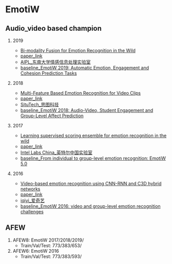 # EmotiW

## Audio_video based champion
1. 2019
	* [Bi-modality Fusion for Emotion Recognition in the Wild](http://delivery.acm.org/10.1145/3360000/3355710/p546-dhall.pdf?ip=223.3.51.134&id=3355710&acc=OPEN&key=BF85BBA5741FDC6E%2EEEBE655830483280%2E4D4702B0C3E38B35%2E6D218144511F3437&__acm__=1573117149_6af0505287f8d04e7e935ad391a9e639#URLTOKEN#)
	* [paper_link](https://www.researchgate.net/publication/336632111_Bi-modality_Fusion_for_Emotion_Recognition_in_the_Wild)
	* [AIPL_东南大学情感信息处理实验室](http://aip.seu.edu.cn/)
	* [baseline_EmotiW 2019: Automatic Emotion, Engagement and Cohesion Prediction Tasks](http://delivery.acm.org/10.1145/3360000/3355710/p546-dhall.pdf?ip=223.3.51.134&id=3355710&acc=OPEN&key=BF85BBA5741FDC6E%2EEEBE655830483280%2E4D4702B0C3E38B35%2E6D218144511F3437&__acm__=1573116551_1354cc54690437d902193119325c9121)

2. 2018
	* [Multi-Feature Based Emotion Recognition for Video Clips](http://delivery.acm.org/10.1145/3270000/3264989/p630-liu.pdf?ip=223.3.51.134&id=3264989&acc=OA&key=BF85BBA5741FDC6E%2EEEBE655830483280%2E4D4702B0C3E38B35%2E65B561F191013DD0&__acm__=1573117307_5dc4eb58244a9b8b960e4586e2a64def)
	* [paper_link](http://delivery.acm.org/10.1145/3270000/3264989/p630-liu.pdf?ip=54.203.5.49&id=3264989&acc=OA&key=4D4702B0C3E38B35%2E4D4702B0C3E38B35%2E4D4702B0C3E38B35%2E65B561F191013DD0&__acm__=1573113981_65a2eb0a25d08863acf7c04f19d0ac62)
	* [SituTech_思图科技](http://www.situdata.com/#/)
	* [baseline_EmotiW 2018: Audio-Video, Student Engagement and Group-Level Affect Prediction](https://www.researchgate.net/publication/328038088_EmotiW_2018_Audio-Video_Student_Engagement_and_Group-Level_Affect_Prediction)

3. 2017
	* [Learning supervised scoring ensemble for emotion recognition in the wild](http://delivery.acm.org/10.1145/3150000/3143009/icmi17-sl-2037.pdf?ip=223.3.51.134&id=3143009&acc=ACTIVE%20SERVICE&key=BF85BBA5741FDC6E%2EEEBE655830483280%2E4D4702B0C3E38B35%2E4D4702B0C3E38B35&__acm__=1573117468_e095917dbc6d3c1865897918ca5cf3c7)
	* [paper_link](https://www.onacademic.com/detail/journal_1000040134906610_1663.html#)
	* [Intel Labs China_英特尔中国实验室](https://www.intel.com/content/www/us/en/research/overview.html)
	* [baseline_From individual to group-level emotion recognition: EmotiW 5.0](https://www.researchgate.net/publication/320885919_From_individual_to_group-level_emotion_recognition_EmotiW_50)

4. 2016
	* [Video-based emotion recognition using CNN-RNN and C3D hybrid networks](http://delivery.acm.org/10.1145/3000000/2997632/p445-fan.pdf?ip=223.3.51.134&id=2997632&acc=ACTIVE%20SERVICE&key=BF85BBA5741FDC6E%2EEEBE655830483280%2E4D4702B0C3E38B35%2E4D4702B0C3E38B35&__acm__=1573117179_03268b134af839ff6c8440e719b48bd3)
	* [paper_link](https://www.researchgate.net/publication/308453418_Video-based_emotion_recognition_using_CNN-RNN_and_C3D_hybrid_networks)
	* [iqiyi_爱奇艺](https://www.iqiyi.com/)
	* [baseline_EmotiW 2016: video and group-level emotion recognition challenges](https://www.researchgate.net/publication/309612049_EmotiW_2016_video_and_group-level_emotion_recognition_challenges)

## AFEW
1. AFEW8: EmotiW 2017/2018/2019/
	* Train/Val/Test: 773/383/653/
2. AFEW6: EmotiW 2016
	* Train/Val/Test: 773/383/593/